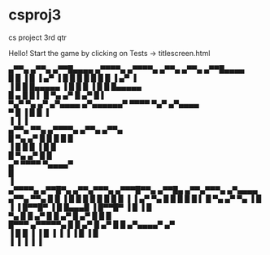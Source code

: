 # csproj3
cs project 3rd qtr

Hello! Start the game by clicking on Tests -> titlescreen.html

 ▄▀▀▄    ▄▀▀▄  ▄▀▀█▄▄▄▄      ▄▀▀▀▀▄    ▄▀▀▀▀▄   ▄▀▀▄ ▄▀▀▄  ▄▀▀█▄▄▄▄            
█   █    ▐  █ ▐  ▄▀   ▐     █    █    █      █ █   █    █ ▐  ▄▀   ▐            
▐  █        █   █▄▄▄▄▄      ▐    █    █      █ ▐  █    █    █▄▄▄▄▄             
  █   ▄    █    █    ▌          █     ▀▄    ▄▀    █   ▄▀    █    ▌             
   ▀▄▀ ▀▄ ▄▀   ▄▀▄▄▄▄         ▄▀▄▄▄▄▄▄▀ ▀▀▀▀       ▀▄▀     ▄▀▄▄▄▄              
         ▀     █    ▐         █                            █    ▐              
               ▐              ▐                            ▐                   
 ▄▀▀▄ ▀▀▄  ▄▀▀▀▀▄   ▄▀▀▄ ▄▀▀▄                                                  
█   ▀▄ ▄▀ █      █ █   █    █                                                  
▐     █   █      █ ▐  █    █                                                   
      █   ▀▄    ▄▀   █    █                                                    
    ▄▀      ▀▀▀▀      ▀▄▄▄▄▀                                                   
    █                                                                          
    ▐                                                                          
 ▄▀▀▀▀▄  ▄▀▀█▀▄    ▄▀▀▄▀▀▀▄      ▄▀▀▀█▀▀▄  ▄▀▀█▄   ▄▀▀▄▀▀▀▄  ▄▀▄▄▄▄   ▄▀▀▄ ▀▀▄ 
█ █   ▐ █   █  █  █   █   █     █    █  ▐ ▐ ▄▀ ▀▄ █   █   █ █ █    ▌ █   ▀▄ ▄▀ 
   ▀▄   ▐   █  ▐  ▐  █▀▀█▀      ▐   █       █▄▄▄█ ▐  █▀▀█▀  ▐ █      ▐     █   
▀▄   █      █      ▄▀    █         █       ▄▀   █  ▄▀    █    █            █   
 █▀▀▀    ▄▀▀▀▀▀▄  █     █        ▄▀       █   ▄▀  █     █    ▄▀▄▄▄▄▀     ▄▀    
 ▐      █       █ ▐     ▐       █         ▐   ▐   ▐     ▐   █     ▐      █     
        ▐       ▐               ▐                           ▐            ▐     
                                                  
                                                  
                                                  
                                                  
                                                  
